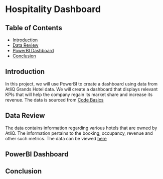 # Hospitality Dashboard

## Table of Contents
* [Introduction](#introduction)
* [Data Review](#data-review)
* [PowerBI Dashboard](#powerbi=dashboard)
* [Conclusion](#conclusion)

## Introduction

In this project, we will use PowerBI to create a dashboard using data from AtliQ Grands Hotel data. We will create a dashboard that displays relevant KPIs that will help the company regain its market share and increase its revenue. The data is sourced from [Code Basics](https://codebasics.io/) 

## Data Review

The data contains information regarding various hotels that are owned by AtliQ. The information pertains to the booking, occupancy, revenue and other such metrics. The data can be viewed [here](https://github.com/jidafan/Hospitality-Dashboard/tree/main/Input%20Files)

## PowerBI Dashboard

## Conclusion
